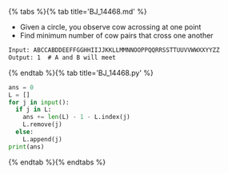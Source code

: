 {% tabs %}{% tab title='BJ_14468.md' %}

* Given a circle, you observe cow acrossing at one point
* Find minimum number of cow pairs that cross one another

```txt
Input: ABCCABDDEEFFGGHHIIJJKKLLMMNNOOPPQQRRSSTTUUVVWWXXYYZZ
Output: 1  # A and B will meet
```

{% endtab %}{% tab title='BJ_14468.py' %}

```py
ans = 0
L = []
for j in input():
  if j in L:
    ans += len(L) - 1 - L.index(j)
    L.remove(j)
  else:
    L.append(j)
print(ans)
```

{% endtab %}{% endtabs %}
